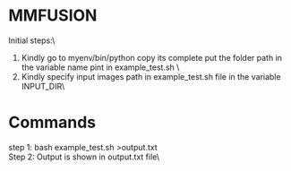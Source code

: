 # MMFUSION 

Initial steps:\
1. Kindly go to myenv/bin/python copy its complete put the folder path in the variable name pint in example_test.sh \
2. Kindly specify input images path in example_test.sh file in the variable INPUT_DIR\

# Commands
step 1: bash example_test.sh >output.txt\
Step 2: Output is shown in output.txt file\


